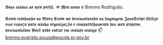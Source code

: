 𝕭𝖔𝖆𝖘 𝖛𝖎𝖓𝖉𝖆𝖘 𝖆𝖔 𝖒𝖊𝖚 𝖕𝖊𝖗𝖋𝖎𝖑. 🪖
𝕸𝖊𝖚 𝖓𝖔𝖒𝖊 é Brenno Rodriguês.

𝕰𝖘𝖙𝖔𝖚 𝖊𝖘𝖙𝖚𝖉𝖆𝖓𝖉𝖔 𝖓𝖆 𝕬𝖑𝖚𝖗𝖆
𝕰𝖘𝖙𝖔𝖚 𝖒𝖊 𝖉𝖊𝖘𝖊𝖓𝖛𝖔𝖑𝖛𝖊𝖓𝖉𝖔 𝖓𝖆 𝖑𝖎𝖓𝖌𝖚𝖆𝖌𝖊𝖒 𝕵𝖆𝖛𝖆𝕾𝖈𝖗𝖎𝖕𝖙
𝖀𝖙𝖎𝖑𝖎𝖟𝖔 𝖊𝖘𝖘𝖊 𝖊𝖘𝖕𝖆ç𝖔 𝖕𝖆𝖗𝖆 𝖒𝖎𝖓𝖍𝖆 𝖔𝖗𝖌𝖆𝖓𝖎𝖟𝖆çã𝖔 𝖊 𝖈𝖔𝖒𝖕𝖆𝖗𝖙𝖎𝖑𝖍𝖆𝖒𝖊𝖓𝖙𝖔 𝖉𝖔𝖘 𝖒𝖊𝖚 𝖕𝖗𝖔𝖏𝖊𝖙𝖔𝖘 𝖉𝖊𝖘𝖊𝖓𝖛𝖔𝖑𝖛𝖎𝖉𝖔𝖘
𝖁𝖔𝖈ê 𝖕𝖔𝖉𝖊 𝖊𝖓𝖙𝖗𝖆𝖗 𝖊𝖒 𝖈𝖔𝖓𝖙𝖆𝖙𝖔 𝖈𝖔𝖒𝖎𝖌𝖔 📫
brenno.evaristo.souza@escola.pr.gov.br

